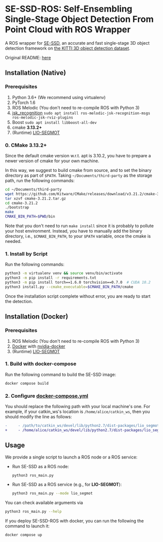 # SE-SSD-ROS: Self-Ensembling Single-Stage Object Detection From Point Cloud with ROS Wrapper

A ROS wrapper for [SE-SSD](https://github.com/Vegeta2020/SE-SSD), an accurate and fast single-stage 3D object detection framework on [the KITTI 3D object detection dataset](http://www.cvlibs.net/datasets/kitti/eval_object.php?obj_benchmark=3d).

Original README: [here](./SE-SSD.md)

## Installation (Native)

### Prerequisites

1. Python 3.6+ (We recommend using virtualenv)
2. PyTorch 1.6
3. ROS Melodic (You don't need to re-compile ROS with Python 3)
4. [jsk_recognition](https://github.com/jsk-ros-pkg/jsk_recognition) `sudo apt install ros-melodic-jsk-recognition-msgs ros-melodic-jsk-rviz-plugins`
5. Boost `sudo apt install libboost-all-dev`
6. cmake **3.13.2+**
7. (Runtime) [LIO-SEGMOT](https://github.com/StephLin/LIO-SEGMOT)

### 0. CMake 3.13.2+

Since the default cmake version w.r.t. apt is 3.10.2, you have to prepare a newer version of cmake for your own machine.

In this way, we suggest to build cmake from source, and to set the binary directory as part of `$PATH`.
Taking `~/Documents/third-party` as the storage path, run the following commands:

```bash
cd ~/Documents/third-party
wget https://github.com/Kitware/CMake/releases/download/v3.21.2/cmake-3.21.2.tar.gz
tar xzvf cmake-3.21.2.tar.gz
cd cmake-3.21.2
./bootstrap
make
CMAKE_BIN_PATH=$PWD/bin
```

Note that you don't need to run `make install` since it is probably to pollute your host environment.
Instead, you have to manually add the binary directory, i.e., `$CMAKE_BIN_PATH`, to your `$PATH` variable, once the cmake is needed.

### 1. Install by Script

Run the following commands:

```bash
python3 -m virtualenv venv && source venv/bin/activate
python3 -m pip install -r requirements.txt
python3 -m pip install torch==1.6.0 torchvision==0.7.0  # CUDA 10.2
python3 install.py --cmake_executable=$CMAKE_BIN_PATH/cmake
```

Once the installation script complete without error, you are ready to start the detection.

## Installation (Docker)

### Prerequisites

1. ROS Melodic (You don't need to re-compile ROS with Python 3)
2. [Docker](https://www.docker.com/) with [nvidia-docker](https://github.com/NVIDIA/nvidia-docker)
3. (Runtime) [LIO-SEGMOT](https://github.com/StephLin/LIO-SEGMOT)

### 1. Build with docker-compose

Run the following command to build the SE-SSD image:

```bash
docker compose build
```

### 2. Configure [docker-compose.yml](./docker-compose.yml)

You should replace the following path with your local machine's one. For example, if your catkin_ws's location is `/home/alice/catkin_ws`, then you should modify the line as follows:

```diff
-     - /path/to/catkin_ws/devel/lib/python2.7/dist-packages/lio_segmot:/opt/ros/melodic/lib/python2.7/dist-packages/lio_segmot
+     - /home/alice/catkin_ws/devel/lib/python2.7/dist-packages/lio_segmot:/opt/ros/melodic/lib/python2.7/dist-packages/lio_segmot
```

## Usage

We provide a single script to launch a ROS node or a ROS service:

- Run SE-SSD as a ROS node:

  ```bash
  python3 ros_main.py
  ```

- Run SE-SSD as a ROS service (e.g., for **LIO-SEGMOT**):

  ```bash
  python3 ros_main.py --mode lio_segmot
  ```

You can check available arguments via

```bash
python3 ros_main.py --help
```

If you deploy SE-SSD-ROS with docker, you can run the following the command to launch it:

```bash
docker compose up
```

